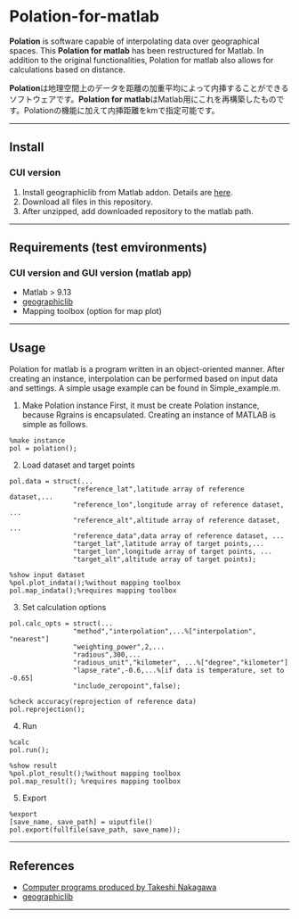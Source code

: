 # Polation-for-matlab
**Polation** is software capable of interpolating data over geographical spaces. This **Polation for matlab** has been restructured for Matlab. In addition to the original functionalities, Polation for matlab also allows for calculations based on distance.

**Polation**は地理空間上のデータを距離の加重平均によって内挿することができるソフトウェアです。**Polation for matlab**はMatlab用にこれを再構築したものです。Polationの機能に加えて内挿距離をkmで指定可能です。

---
## Install
### CUI version
1. Install geographiclib from Matlab addon. Details are [here](https://github.com/geographiclib/geographiclib-octave).
2. Download all files in this repository.
3. After unzipped, add downloaded repository to the matlab path.

---
## Requirements (test emvironments)
### CUI version and GUI version (matlab app)
- Matlab > 9.13
- [geographiclib](https://github.com/geographiclib/geographiclib-octave)
- Mapping toolbox (option for map plot)

---
## Usage
Polation for matlab is a program written in an object-oriented manner. After creating an instance, interpolation can be performed based on input data and settings. A simple usage example can be found in Simple_example.m.

1. Make Polation instance
First, it must be create Polation instance, because Rgrains is encapsulated. Creating an instance of MATLAB is simple as follows.
```
%make instance
pol = polation();
```

2. Load dataset and target points
```
pol.data = struct(...
                "reference_lat",latitude array of reference dataset,...
                "reference_lon",longitude array of reference dataset, ...
                "reference_alt",altitude array of reference dataset, ...
                "reference_data",data array of reference dataset, ...
                "target_lat",latitude array of target points,...
                "target_lon",longitude array of target points, ...
                "target_alt",altitude array of target points);

%show input dataset
%pol.plot_indata();%without mapping toolbox
pol.map_indata();%requires mapping toolbox
```
3. Set calculation options
```
pol.calc_opts = struct(...
                "method","interpolation",...%["interpolation", "nearest"]
                "weighting_power",2,...
                "radious",300,...
                "radious_unit","kilometer", ...%["degree","kilometer"]
                "lapse_rate",-0.6,...%[if data is temperature, set to -0.65]
                "include_zeropoint",false);

%check accuracy(reprojection of reference data)
pol.reprojection();
```
4. Run
```
%calc
pol.run();

%show result
%pol.plot_result();%without mapping toolbox
pol.map_result(); %requires mapping toolbox
```
5. Export
```
%export
[save_name, save_path] = uiputfile()
pol.export(fullfile(save_path, save_name));
```

---
## References
- [Computer programs produced by Takeshi Nakagawa](http://polsystems.rits-palaeo.com/)
- [geographiclib](https://github.com/geographiclib/geographiclib-octave)
---
